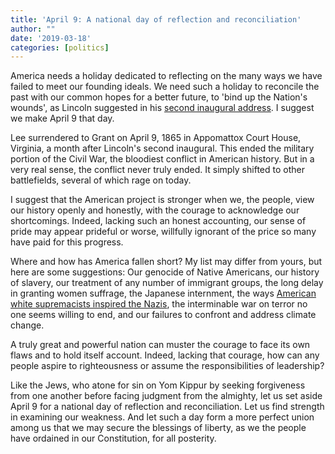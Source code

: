 ```yaml
---
title: 'April 9: A national day of reflection and reconciliation'
author: ""
date: '2019-03-18'
categories: [politics]
---
```


America needs a holiday dedicated to reflecting on the many ways we have failed to meet our founding ideals.
We need such a holiday to reconcile the past with our common hopes for a better future, to 'bind up the Nation's wounds', as Lincoln suggested in his [second inaugural address](https://en.wikipedia.org/wiki/Abraham_Lincoln%27s_second_inaugural_address).
I suggest we make April 9 that day.

Lee surrendered to Grant on April 9, 1865 in Appomattox Court House, Virginia, a month after Lincoln's second inaugural.
This ended the military portion of the Civil War, the bloodiest conflict in American history.
But in a very real sense, the conflict never truly ended.
It simply shifted to other battlefields, several of which rage on today.

I suggest that the American project is stronger when we, the people, view our history openly and honestly, with the courage to acknowledge our shortcomings.
Indeed, lacking such an honest accounting, our sense of pride may appear prideful or worse, willfully ignorant of the price so many have paid for this progress.

Where and how has America fallen short?
My list may differ from yours, but here are some suggestions: Our genocide of Native Americans, our history of slavery, our treatment of any number of immigrant groups, the long delay in granting women suffrage, the Japanese internment, the ways [American white supremacists inspired the Nazis](https://www.theatlantic.com/magazine/archive/2019/04/adam-serwer-madison-grant-white-nationalism/583258/), the interminable war on terror no one seems willing to end, and our failures to confront and address climate change.

A truly great and powerful nation can muster the courage to face its own flaws and to hold itself account.
Indeed, lacking that courage, how can any people aspire to righteousness or assume the responsibilities of leadership?

Like the Jews, who atone for sin on Yom Kippur by seeking forgiveness from one another before facing judgment from the almighty, let us set aside April 9 for a national day of reflection and reconciliation.
Let us find strength in examining our weakness.
And let such a day form a more perfect union among us that we may secure the blessings of liberty, as we the people have ordained in our Constitution, for all posterity.

